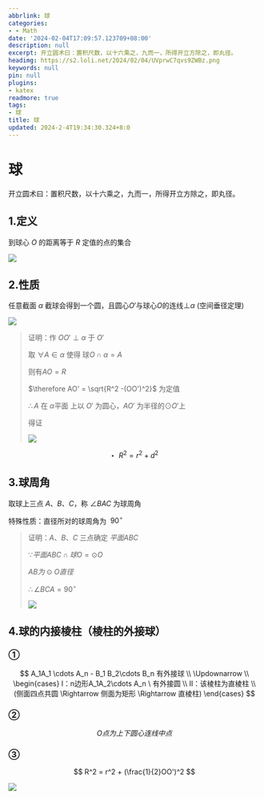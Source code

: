 ```yaml
---
abbrlink: 球
categories:
- - Math
date: '2024-02-04T17:09:57.123709+08:00'
description: null
excerpt: 开立圆术曰：置积尺数，以十六乘之，九而一，所得开立方除之，即丸径。
headimg: https://s2.loli.net/2024/02/04/UVprwC7qvs9ZWBz.png
keywords: null
pin: null
plugins:
- katex
readmore: true
tags:
- 球
title: 球
updated: 2024-2-4T19:34:30.324+8:0
---
```

# 球

开立圆术曰：置积尺数，以十六乘之，九而一，所得开立方除之，即丸径。

## 1.定义

到球心 $O$ 的距离等于 $R$ 定值的点的集合

![](https://s2.loli.net/2024/02/04/UVprwC7qvs9ZWBz.png)

## 2.性质

任意截面 $\alpha$ 截球会得到一个圆，且圆心$O'$与球心$O$的连线$\bot \alpha$ (空间垂径定理)

![](https://s2.loli.net/2024/02/04/67KBcxlGmqihPMH.png)

> 证明：作 $OO' \perp\alpha$ 于 $O'$
> 
> 取 $\forall A \in \alpha$ 使得 球$O \cap \alpha = A$
> 
> 则有$AO = R$
> 
> $\therefore AO' = \sqrt{R^2 -(OO')^2}$ 为定值
> 
> $\therefore A$ 在 $\alpha$平面 上以 $O'$ 为圆心，$AO'$ 为半径的$\odot O'$上
> 
> 得证
> 
> ![](https://s2.loli.net/2024/02/04/lIhV41peFta7drQ.png)

$$
\star \ \ R^2 = r^2 + d^2
$$

## 3.球周角

取球上三点 $A、B、C$，称 $\angle BAC$ 为球周角

特殊性质：直径所对的球周角为 $\ 90 ^\circ$

> 证明：$A、B、C$ 三点确定 $平面ABC$
> 
> $\because 平面 ABC \cap 球O = \odot O$
> 
> $AB 为 \odot O 直径$
> 
> $\therefore \angle BCA = 90^\circ$
> 
> ![](https://s2.loli.net/2024/02/04/gvoVP2YaiZe4t8X.png)

## 4.球的内接棱柱（棱柱的外接球）

### ①

$$
A_1A_1 \cdots A_n - B_1 B_2\cdots B_n  有外接球 \\
\Updownarrow \\
\begin{cases}
Ⅰ：n边形A_1A_2\cdots A_n \ 有外接圆 \\
Ⅱ：该棱柱为直棱柱 \\
(侧面四点共圆 \Rightarrow 侧面为矩形 \Rightarrow 直棱柱)
\end{cases}
$$

### ②

$$
O点为上下圆心连线中点
$$

### ③

$$
R^2 = r^2 + (\frac{1}{2}OO')^2
$$

![](https://s2.loli.net/2024/02/04/WPY5FfVAxaL4lty.png)


